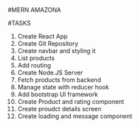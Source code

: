 #MERN AMAZONA

#TASKS

1. Create React App
2. Create Git Repository
3. Create navbar and styling it
4. List products
5. Add routing
6. Create Node.JS Server
7. Fetch products from backend
8. Manage state with reducer hook
9. Add bootstrap UI framework
10. Create Product and rating component
11. Create proudct details screen
12. Create loading and message component
